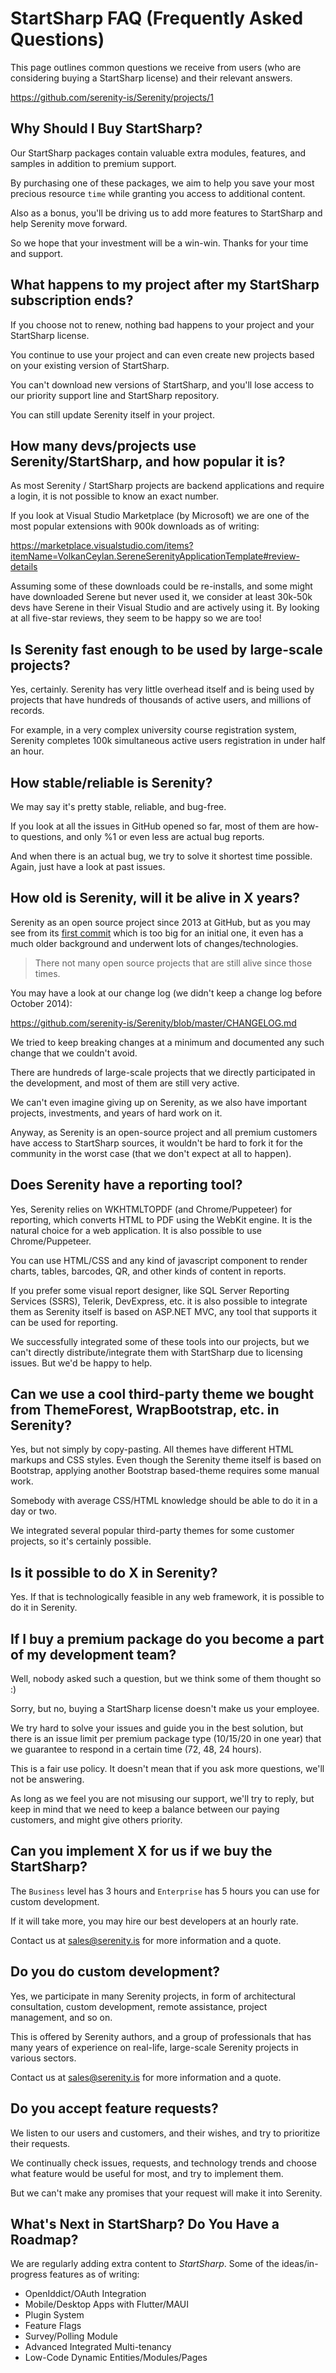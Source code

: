 ﻿# StartSharp FAQ (Frequently Asked Questions)

This page outlines common questions we receive from users (who are considering buying a StartSharp license) and their relevant answers.

https://github.com/serenity-is/Serenity/projects/1

## Why Should I Buy StartSharp?

Our StartSharp packages contain valuable extra modules, features, and samples in addition to premium support.

By purchasing one of these packages, we aim to help you save your most precious resource `time` while granting you access to additional content.

Also as a bonus, you'll be driving us to add more features to StartSharp and help Serenity move forward.

So we hope that your investment will be a win-win. Thanks for your time and support.

## What happens to my project after my StartSharp subscription ends?

If you choose not to renew, nothing bad happens to your project and your StartSharp license. 

You continue to use your project and can even create new projects based on your existing version of StartSharp.

You can't download new versions of StartSharp, and you'll lose access to our priority support line and StartSharp repository.

You can still update Serenity itself in your project.

## How many devs/projects use Serenity/StartSharp, and how popular it is?

As most Serenity / StartSharp projects are backend applications and require a login, it is not possible to know an exact number.

If you look at Visual Studio Marketplace (by Microsoft) we are one of the most popular extensions with 900k downloads as of writing:

https://marketplace.visualstudio.com/items?itemName=VolkanCeylan.SereneSerenityApplicationTemplate#review-details

Assuming some of these downloads could be re-installs, and some might have downloaded Serene but never used it, we consider at least 30k-50k devs have Serene in their Visual Studio and are actively using it. By looking at all five-star reviews, they seem to be happy so we are too!

## Is Serenity fast enough to be used by large-scale projects?

Yes, certainly. Serenity has very little overhead itself and is being used by projects that have hundreds of thousands of active users, and millions of records.

For example, in a very complex university course registration system, Serenity completes 100k simultaneous active users registration in under half an hour.

## How stable/reliable is Serenity?

We may say it's pretty stable, reliable, and bug-free. 

If you look at all the issues in GitHub opened so far, most of them are how-to questions, and only %1 or even less are actual bug reports.

And when there is an actual bug, we try to solve it shortest time possible. Again, just have a look at past issues.

## How old is Serenity, will it be alive in X years?

Serenity as an open source project since 2013 at GitHub, but as you may see from its [first commit](https://github.com/serenity-is/Serenity/commit/354be3d3e39f9cbbbb7e6d798a53012692d40e20) which is too big for an initial one, it even has a much older background and underwent lots of changes/technologies.

> There not many open source projects that are still alive since those times.

You may have a look at our change log (we didn't keep a change log before October 2014):

https://github.com/serenity-is/Serenity/blob/master/CHANGELOG.md

We tried to keep breaking changes at a minimum and documented any such change that we couldn't avoid.

There are hundreds of large-scale projects that we directly participated in the development, and most of them are still very active.

We can't even imagine giving up on Serenity, as we also have important projects, investments, and years of hard work on it.

Anyway, as Serenity is an open-source project and all premium customers have access to StartSharp sources, it wouldn't be hard to fork it for the community in the worst case (that we don't expect at all to happen).

## Does Serenity have a reporting tool?

Yes, Serenity relies on WKHTMLTOPDF (and Chrome/Puppeteer) for reporting, which converts HTML to PDF using the WebKit engine. It is the natural choice for a web application. It is also possible to use Chrome/Puppeteer.

You can use HTML/CSS and any kind of javascript component to render charts, tables, barcodes, QR, and other kinds of content in reports.

If you prefer some visual report designer, like SQL Server Reporting Services (SSRS), Telerik, DevExpress, etc. it is also possible to integrate them as Serenity itself is based on ASP.NET MVC, any tool that supports it can be used for reporting.

We successfully integrated some of these tools into our projects, but we can't directly distribute/integrate them with StartSharp due to licensing issues. But we'd be happy to help.

## Can we use a cool third-party theme we bought from ThemeForest, WrapBootstrap, etc. in Serenity?

Yes, but not simply by copy-pasting. All themes have different HTML markups and CSS styles. Even though the Serenity theme itself is based on Bootstrap, applying another Bootstrap based-theme requires some manual work. 

Somebody with average CSS/HTML knowledge should be able to do it in a day or two.

We integrated several popular third-party themes for some customer projects, so it's certainly possible.

## Is it possible to do X in Serenity?

Yes. If that is technologically feasible in any web framework, it is possible to do it in Serenity. 

## If I buy a premium package do you become a part of my development team?

Well, nobody asked such a question, but we think some of them thought so :)

Sorry, but no, buying a StartSharp license doesn't make us your employee. 

We try hard to solve your issues and guide you in the best solution, but there is an issue limit per premium package type
(10/15/20 in one year) that we guarantee to respond in a certain time (72, 48, 24 hours).

This is a fair use policy. It doesn't mean that if you ask more questions, we'll not be answering. 

As long as we feel you are not misusing our support, we'll try to reply, but keep in mind that we need to keep a balance 
between our paying customers, and might give others priority.

## Can you implement X for us if we buy the StartSharp?

The `Business` level has 3 hours and `Enterprise` has 5 hours you can use for custom development. 

If it will take more, you may hire our best developers at an hourly rate. 

Contact us at [sales@serenity.is](mailto:sales@serenity.is) for more information and a quote.

## Do you do custom development?

Yes, we participate in many Serenity projects, in form of architectural consultation, custom development, remote assistance, project management, and so on.

This is offered by Serenity authors, and a group of professionals that has many years of experience on real-life, large-scale Serenity projects in various sectors.

Contact us at [sales@serenity.is](mailto:sales@serenity.is) for more information and a quote.

## Do you accept feature requests?

We listen to our users and customers, and their wishes, and try to prioritize their requests. 

We continually check issues, requests, and technology trends and choose what feature would be useful for most, and try to implement them.

But we can't make any promises that your request will make it into Serenity.

## What's Next in StartSharp? Do You Have a Roadmap?

We are regularly adding extra content to *StartSharp*. Some of the ideas/in-progress features as of writing:

- OpenIddict/OAuth Integration
- Mobile/Desktop Apps with Flutter/MAUI
- Plugin System
- Feature Flags
- Survey/Polling Module
- Advanced Integrated Multi-tenancy
- Low-Code Dynamic Entities/Modules/Pages